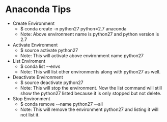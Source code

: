 # Anaconda Tips #

 - Create Environment
   - $ conda create -n python27 python=2.7 anaconda
   - Note: Above environment name is python27 and python version is 2.7
 - Activate Environment
   - $ source activate python27
   - Note: This will activate above environment name python27
 - List Enviroment
   - $ conda list --envs
   - Note: This will list other environments along with python27 as well. 
 - Deactivate Environment
   - $ source deactivate python27
   - Note: This will stop the environment. Now the list command will still show the python27 listed because it is only stopped but not delete.
 - Stop Environment
   - $ conda remove --name python27 --all
   - Note: This will remove the environment python27 and listing it will not list it. 
   
